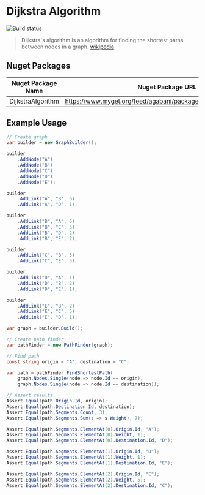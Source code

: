 # Dijkstra Algorithm

![Build status](https://ci.appveyor.com/api/projects/status/32pxjo4lkh5h3peq?svg=true)

> Dijkstra's algorithm is an algorithm for finding the shortest paths between nodes in a graph. [wikipedia](https://en.wikipedia.org/wiki/Dijkstra%27s_algorithm)

## Nuget Packages

| Nuget Package Name | Nuget Package URL                                                  |
|--------------------|--------------------------------------------------------------------|
| DijkstraAlgorithm  | https://www.myget.org/feed/agabani/package/nuget/DijkstraAlgorithm |

## Example Usage

``` csharp
// Create graph
var builder = new GraphBuilder();

builder
    .AddNode("A")
    .AddNode("B")
    .AddNode("C")
    .AddNode("D")
    .AddNode("E");

builder
    .AddLink("A", "B", 6)
    .AddLink("A", "D", 1);

builder
    .AddLink("B", "A", 6)
    .AddLink("B", "C", 5)
    .AddLink("B", "D", 2)
    .AddLink("B", "E", 2);

builder
    .AddLink("C", "B", 5)
    .AddLink("C", "E", 5);

builder
    .AddLink("D", "A", 1)
    .AddLink("D", "B", 2)
    .AddLink("D", "E", 1);

builder
    .AddLink("E", "B", 2)
    .AddLink("E", "C", 5)
    .AddLink("E", "D", 1);

var graph = builder.Build();

// Create path finder
var pathFinder = new PathFinder(graph);

// Find path
const string origin = "A", destination = "C";

var path = pathFinder.FindShortestPath(
    graph.Nodes.Single(node => node.Id == origin),
    graph.Nodes.Single(node => node.Id == destination));

// Assert results
Assert.Equal(path.Origin.Id, origin);
Assert.Equal(path.Destination.Id, destination);
Assert.Equal(path.Segments.Count, 3);
Assert.Equal(path.Segments.Sum(s => s.Weight), 7);

Assert.Equal(path.Segments.ElementAt(0).Origin.Id, "A");
Assert.Equal(path.Segments.ElementAt(0).Weight, 1);
Assert.Equal(path.Segments.ElementAt(0).Destination.Id, "D");

Assert.Equal(path.Segments.ElementAt(1).Origin.Id, "D");
Assert.Equal(path.Segments.ElementAt(1).Weight, 1);
Assert.Equal(path.Segments.ElementAt(1).Destination.Id, "E");

Assert.Equal(path.Segments.ElementAt(2).Origin.Id, "E");
Assert.Equal(path.Segments.ElementAt(2).Weight, 5);
Assert.Equal(path.Segments.ElementAt(2).Destination.Id, "C");
```
